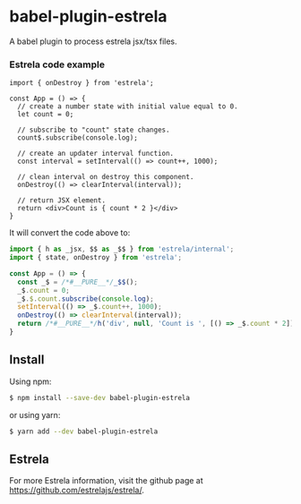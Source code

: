 # babel-plugin-estrela

A babel plugin to process estrela jsx/tsx files.

### Estrela code example

```tsx
import { onDestroy } from 'estrela';

const App = () => {
  // create a number state with initial value equal to 0.
  let count = 0;

  // subscribe to "count" state changes.
  count$.subscribe(console.log);

  // create an updater interval function.
  const interval = setInterval(() => count++, 1000);

  // clean interval on destroy this component.
  onDestroy(() => clearInterval(interval));
  
  // return JSX element.
  return <div>Count is { count * 2 }</div>
}
```

It will convert the code above to:

```js
import { h as _jsx, $$ as _$$ } from 'estrela/internal';
import { state, onDestroy } from 'estrela';

const App = () => {
  const _$ = /*#__PURE__*/_$$();
  _$.count = 0;
  _$.$.count.subscribe(console.log);
  setInterval(() => _$.count++, 1000);
  onDestroy(() => clearInterval(interval));
  return /*#__PURE__*/h('div', null, 'Count is ', [() => _$.count * 2]);
}
```

## Install

Using npm:

```bash
$ npm install --save-dev babel-plugin-estrela
```

or using yarn:

```bash
$ yarn add --dev babel-plugin-estrela
```

## Estrela

For more Estrela information, visit the github page at https://github.com/estrelajs/estrela/.
